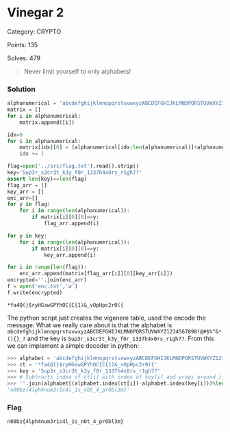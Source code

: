 # Vinegar 2

Category: CRYPTO

Points: 135

Solves: 479

>Never limit yourself to only alphabets! 

### Solution

```py
alphanumerical = 'abcdefghijklmnopqrstuvwxyzABCDEFGHIJKLMNOPQRSTUVWXYZ1234567890!@#$%^&*(){}_?'
matrix = []
for i in alphanumerical:
	matrix.append([i])

idx=0
for i in alphanumerical:
	matrix[idx][0] = (alphanumerical[idx:len(alphanumerical)]+alphanumerical[0:idx])
	idx += 1

flag=open('../src/flag.txt').read().strip()
key='5up3r_s3cr3t_k3y_f0r_1337h4x0rs_r1gh7?'
assert len(key)==len(flag)
flag_arr = []
key_arr = []
enc_arr=[]
for y in flag:
	for i in range(len(alphanumerical)):
		if matrix[i][0][0]==y:
			flag_arr.append(i)

for y in key:
	for i in range(len(alphanumerical)):
		if matrix[i][0][0]==y:
			key_arr.append(i)

for i in range(len(flag)):
	enc_arr.append(matrix[flag_arr[i]][0][key_arr[i]])
encrypted=''.join(enc_arr)
f = open('enc.txt','w')
f.write(encrypted)
```

```
*fa4Q(}$ryHGswGPYhOC{C{1)&_vOpHpc2r0({
```

The python script just creates the vigenere table, used the encode the message. What we really care about is that the alphabet is `abcdefghijklmnopqrstuvwxyzABCDEFGHIJKLMNOPQRSTUVWXYZ1234567890!@#$%^&*(){}_?` and the key is `5up3r_s3cr3t_k3y_f0r_1337h4x0rs_r1gh7?`. From this we can implement a simple decoder in python:

```py
>>> alphabet = 'abcdefghijklmnopqrstuvwxyzABCDEFGHIJKLMNOPQRSTUVWXYZ1234567890!@#$%^&*(){}_?'
>>> ct = '*fa4Q(}$ryHGswGPYhOC{C{1)&_vOpHpc2r0({'
>>> key = '5up3r_s3cr3t_k3y_f0r_1337h4x0rs_r1gh7?'
>>> # Subtracts index of ct[i] with index of key[i] and wraps around if < 0
>>> ''.join(alphabet[(alphabet.index(ct[i])-alphabet.index(key[i]))%len(alphabet)]for i in range(len(ct)))
'n00bz{4lph4num3r1c4l_1s_n0t_4_pr0bl3m}'
```

### Flag

```n00bz{4lph4num3r1c4l_1s_n0t_4_pr0bl3m}```